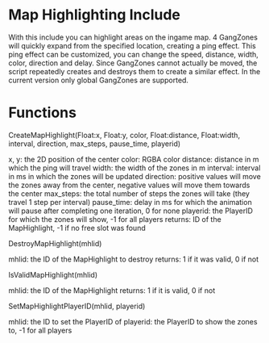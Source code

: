 # Map Highlighting Include

  With this include you can highlight areas on the ingame map.
  4 GangZones will quickly expand from the specified location, creating a ping effect.
  This ping effect can be customized, you can change the speed, distance, width, color, direction and delay.
  Since GangZones cannot actually be moved, the script repeatedly creates and destroys them to create a similar effect.
  In the current version only global GangZones are supported.

# Functions

  CreateMapHighlight(Float:x, Float:y, color, Float:distance, Float:width, interval, direction, max_steps, pause_time, playerid)

  x, y: 		the 2D position of the center
  color: 		RGBA color
  distance:		distance in m which the ping will travel
  width: 		the width of the zones in m
  interval: 	interval in ms in which the zones will be updated
  direction: 	positive values will move the zones away from the center, negative values will move them towards the center
  max_steps:	the total number of steps the zones will take (they travel 1 step per interval)
  pause_time: 	delay in ms for which the animation will pause after completing one iteration, 0 for none
  playerid: 	the PlayerID for which the zones will show, -1 for all players
  returns: 		ID of the MapHighlight, -1 if no free slot was found

  DestroyMapHighlight(mhlid)

  mhlid: 		the ID of the MapHighlight to destroy
  returns: 		1 if it was valid, 0 if not

  IsValidMapHighlight(mhlid)

  mhlid: 		the ID of the MapHighlight
  returns: 		1 if it is valid, 0 if not

  SetMapHighlightPlayerID(mhlid, playerid)

  mhlid:		the ID to set the PlayerID of
  playerid:		the PlayerID to show the zones to, -1 for all players
